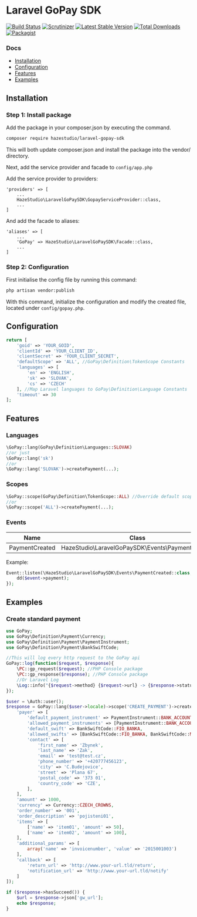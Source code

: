 # Laravel GoPay SDK
[![Build Status](https://scrutinizer-ci.com/g/hazestudio/laravel-gopay-sdk/badges/build.png?b=master)](https://scrutinizer-ci.com/g/hazestudio/laravel-gopay-sdk/build-status/master) [![Scrutinizer](https://img.shields.io/scrutinizer/g/hazestudio/laravel-gopay-sdk.svg)](https://scrutinizer-ci.com/g/hazestudio/laravel-gopay-sdk/?branch=master) [![Latest Stable Version](https://img.shields.io/packagist/v/hazestudio/laravel-gopay-sdk.svg)](https://packagist.org/packages/hazestudio/laravel-gopay-sdk) [![Total Downloads](https://img.shields.io/packagist/dt/hazestudio/laravel-gopay-sdk.svg)]() [![Packagist](https://img.shields.io/packagist/l/hazestudio/laravel-gopay-sdk.svg?style=plastic)]()

### Docs

* [Installation](#installation)
* [Configuration](#configuration)
* [Features](#features)
* [Examples](#examples)

## Installation

### Step 1: Install package

Add the package in your composer.json by executing the command.

```bash
composer require hazestudio/laravel-gopay-sdk
```
This will both update composer.json and install the package into the vendor/ directory.

Next, add the service provider and facade to `config/app.php`

Add the service provider to providers:
```
'providers' => [
    ...
    HazeStudio\LaravelGoPaySDK\GopayServiceProvider::class,
    ...
]
```

And add the facade to aliases:
```
'aliases' => [
    ...
    'GoPay' => HazeStudio\LaravelGoPaySDK\Facade::class,
    ...
]
```
### Step 2: Configuration

First initialise the config file by running this command:

```bash
php artisan vendor:publish
```

With this command, initialize the configuration and modify the created file, located under `config/gopay.php`.

## Configuration
```php
return [
    'goid' => 'YOUR_GOID',
    'clientId' => 'YOUR_CLIENT_ID',
    'clientSecret' => 'YOUR_CLIENT_SECRET',
    'defaultScope' => 'ALL', //GoPay\Definition\TokenScope Constants
    'languages' => [
        'en' => 'ENGLISH',
        'sk' => 'SLOVAK',
        'cs' => 'CZECH'
    ], //Map Laravel languages to GoPay\Definition\Language Constants
    'timeout' => 30
];
```
## Features
### Languages
```php
\GoPay::lang(GoPay\Definition\Languages::SLOVAK)
//or just
\GoPay::lang('sk')
//or
\GoPay::lang('SLOVAK')->createPayment(...);
```

### Scopes
```php
\GoPay::scope(GoPay\Definition\TokenScope::ALL) //Override default scope
//or
\GoPay::scope('ALL')->createPayment(...);
```
### Events

|      **Name**      |                     **Class**                    |
|:--------------:|:------------------------------------------------:|
| PaymentCreated | HazeStudio\LaravelGoPaySDK\Events\PaymentCreated |

Example:
```php
Event::listen(\HazeStudio\LaravelGoPaySDK\Events\PaymentCreated::class, function ($event) {
    dd($event->payment);
});
```

## Examples

### Create standard payment
```php
use GoPay;
use GoPay\Definition\Payment\Currency;
use GoPay\Definition\Payment\PaymentInstrument;
use GoPay\Definition\Payment\BankSwiftCode;

//This will log every http request to the GoPay api
GoPay::log(function($request, $response){
    \PC::gp_request($request); //PHP Console package
    \PC::gp_response($response); //PHP Console package
    //Or Laravel Log
    \Log::info("{$request->method} {$request->url} -> {$response->statusCode}");
});

$user = \Auth::user();
$response = GoPay::lang($user->locale)->scope('CREATE_PAYMENT')->createPayment([
    'payer' => [
        'default_payment_instrument' => PaymentInstrument::BANK_ACCOUNT,
        'allowed_payment_instruments' => [PaymentInstrument::BANK_ACCOUNT],
        'default_swift' => BankSwiftCode::FIO_BANKA,
        'allowed_swifts' => [BankSwiftCode::FIO_BANKA, BankSwiftCode::MBANK],
        'contact' => [
            'first_name' => 'Zbynek',
            'last_name' => 'Zak',
            'email' => 'test@test.cz',
            'phone_number' => '+420777456123',
            'city' => 'C.Budejovice',
            'street' => 'Plana 67',
            'postal_code' => '373 01',
            'country_code' => 'CZE',
        ],
    ],
    'amount' => 1000,
    'currency' => Currency::CZECH_CROWNS,
    'order_number' => '001',
    'order_description' => 'pojisteni01',
    'items' => [
        ['name' => 'item01', 'amount' => 50],
        ['name' => 'item02', 'amount' => 100],
    ],
    'additional_params' => [
        array('name' => 'invoicenumber', 'value' => '2015001003')
    ],
    'callback' => [
        'return_url' => 'http://www.your-url.tld/return',
        'notification_url' => 'http://www.your-url.tld/notify'
    ]
]);

if ($response->hasSucceed()) {
    $url = $response->json['gw_url'];
    echo $response;
}
```
